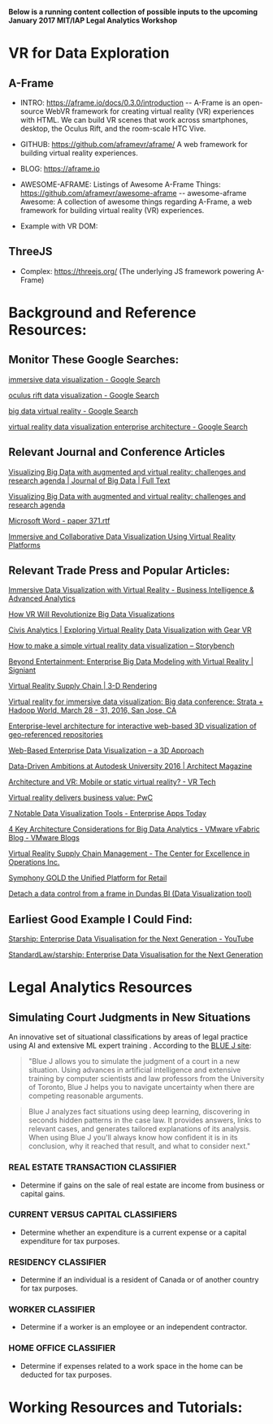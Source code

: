 **Below is a running content collection of possible inputs to the upcoming January 2017 MIT/IAP Legal Analytics Workshop**

# VR for Data Exploration

## A-Frame

* INTRO: https://aframe.io/docs/0.3.0/introduction  -- A-Frame is an open-source WebVR framework for creating virtual reality (VR) experiences with HTML. We can build VR scenes that work across smartphones, desktop, the Oculus Rift, and the room-scale HTC Vive.

* GITHUB:  https://github.com/aframevr/aframe/  A web framework for building virtual reality experiences. 

* BLOG:  https://aframe.io

* AWESOME-AFRAME:  Listings of Awesome A-Frame Things: https://github.com/aframevr/awesome-aframe -- awesome-aframe Awesome: A collection of awesome things regarding A-Frame, a web framework for building virtual reality (VR) experiences.

* Example with VR DOM: <a-collada-model src="#shark" position="0 0 0" rotation="0 10 0" scale="0.41 0.41 0.41" material="" collada-model="#shark" id="shark"></a-collada-model>

## ThreeJS

* Complex: https://threejs.org/  (The underlying JS framework powering A-Frame)

# Background and Reference Resources:

## Monitor These Google Searches: 

[immersive data visualization - Google Search](https://www.google.com/search?rlz=1C5CHFA_enUS712US712&espv=2&biw=1408&bih=751&q=immersive+data+visualization&sa=X&ved=0ahUKEwj3ns2-7dvQAhXDiRoKHb78B4YQ1QIIhAEoBA)

[oculus rift data visualization - Google Search](https://www.google.com/search?rlz=1C5CHFA_enUS712US712&espv=2&biw=1408&bih=751&q=oculus+rift+data+visualization&sa=X&ved=0ahUKEwj3ns2-7dvQAhXDiRoKHb78B4YQ1QIIgAEoAA)

[big data virtual reality - Google Search](https://www.google.com/search?rlz=1C5CHFA_enUS712US712&espv=2&biw=1408&bih=751&q=big+data+virtual+reality&sa=X&ved=0ahUKEwj3ns2-7dvQAhXDiRoKHb78B4YQ1QIIgwEoAw)

[virtual reality data visualization enterprise architecture - Google Search](https://www.google.com/webhp?sourceid=chrome-instant&rlz=1C5CHFA_enUS712US712&ion=1&espv=2&ie=UTF-8#q=virtual+reality+data+visualization+enterprise+architecture&start=40)

## Relevant Journal and Conference Articles

[Visualizing Big Data with augmented and virtual reality: challenges and research agenda | Journal of Big Data | Full Text](https://journalofbigdata.springeropen.com/articles/10.1186/s40537-015-0031-2)

[Visualizing Big Data with augmented and virtual reality: challenges and research agenda](http://download.springer.com/static/pdf/50/art%253A10.1186%252Fs40537-015-0031-2.pdf?originUrl=http%3A%2F%2Fjournalofbigdata.springeropen.com%2Farticle%2F10.1186%2Fs40537-015-0031-2&token2=exp=1480900162~acl=%2Fstatic%2Fpdf%2F50%2Fart%25253A10.1186%25252Fs40537-015-0031-2.pdf*~hmac=d22193d294d3093ab8594e4dae51167582d4df3aa4e65609ad75a8599af72c5b)

[Microsoft Word - paper 371.rtf](https://pdfs.semanticscholar.org/12c7/d1a4426ef40c5c299c1253068a9fd1e182c4.pdf)

[Immersive and Collaborative Data Visualization Using Virtual Reality Platforms ](https://arxiv.org/pdf/1410.7670.pdf)

## Relevant Trade Press and Popular Articles:

[Immersive Data Visualization with Virtual Reality - Business Intelligence & Advanced Analytics](http://www.jenunderwood.com/2016/05/05/immersive-data-visualization-virtual-reality/)

[How VR Will Revolutionize Big Data Visualizations](http://www.forbes.com/sites/bernardmarr/2016/05/04/how-vr-will-revolutionize-big-data-visualizations/#1fe186fb4ac5)

[Civis Analytics | Exploring Virtual Reality Data Visualization with Gear VR](https://civisanalytics.com/blog/data-science/2015/12/04/exploring-virtual-reality-data-visualization-with-the-gear-vr/)

[How to make a simple virtual reality data visualization – Storybench](http://www.storybench.org/how-to-make-a-simple-virtual-reality-data-visualization/)

[Beyond Entertainment: Enterprise Big Data Modeling with Virtual Reality | Signiant](http://www.signiant.com/blog/beyond-entertainment-enterprise-big-data-modeling-with-virtual-reality/)

[Virtual Reality Supply Chain | 3-D Rendering](http://www.industryweek.com/virtual-supply-chains)

[Virtual reality for immersive data visualization: Big data conference: Strata + Hadoop World, March 28 - 31, 2016, San Jose, CA](http://conferences.oreilly.com/strata/strata-ca-2016/public/schedule/detail/49802)

[Enterprise-level architecture for interactive web-based 3D visualization of geo-referenced repositories](http://dl.acm.org/citation.cfm?id=1559787)

[Web-Based Enterprise Data Visualization – a 3D Approach](http://proceedings.esri.com/library/userconf/aec15/papers/aec_28.pdf)

[Data-Driven Ambitions at Autodesk University 2016 | Architect Magazine](http://www.architectmagazine.com/technology/data-driven-ambitions-at-autodesk-university-2016_o)

[Architecture and VR: Mobile or static virtual reality? - VR Tech](http://www.virtualreality-news.net/news/2016/nov/01/architecture-and-vr-mobile-or-static-virtual-reality/)

[Virtual reality delivers business value: PwC](http://www.pwc.com/us/en/technology-forecast/virtual-reality.html)

[7 Notable Data Visualization Tools - Enterprise Apps Today](http://www.enterpriseappstoday.com/business-intelligence/7-notable-data-visualization-tools-1.html)

[4 Key Architecture Considerations for Big Data Analytics - VMware vFabric Blog - VMware Blogs](http://blogs.vmware.com/vfabric/2012/08/4-key-architecture-considerations-for-big-data-analytics.html)

[Virtual Reality Supply Chain Management - The Center for Excellence in Operations Inc.](http://ceobreakthrough.com/virtual-reality-supply-chain-management/)

[Symphony GOLD the Unified Platform for Retail](http://www.symphonygold.com/)

[Detach a data control from a frame in Dundas BI (Data Visualization tool)](http://www.dundas.com/support/support-center/support-articles/designing/detach-a-data-control-from-a-frame)

## Earliest Good Example I Could Find:

[Starship: Enterprise Data Visualisation for the Next Generation - YouTube](https://www.youtube.com/watch?v=dgMOdzfoPgs)

[StandardLaw/starship: Enterprise Data Visualisation for the Next Generation](https://github.com/StandardLaw/starship)


# Legal Analytics Resources

## Simulating Court Judgments in New Situations

An innovative set of situational classifications by areas of legal practice using AI and extensive ML expert training .  According to the [BLUE J site](http://www.bluejlegal.com/blue-j): 

> "Blue J allows you to simulate the judgment of a court in a new situation. Using advances in artificial intelligence and extensive training by computer scientists and law professors from the University of Toronto, Blue J helps you to navigate uncertainty when there are competing reasonable arguments. 
 
> Blue J analyzes fact situations using deep learning, discovering in seconds hidden patterns in the case law. It provides answers, links to relevant cases, and generates tailored explanations of its analysis. When using Blue J you'll always know how confident it is in its conclusion, why it reached that result, and what to consider next."

### REAL ESTATE TRANSACTION CLASSIFIER
* Determine if gains on the sale of real estate are income from business or capital gains.
### CURRENT VERSUS CAPITAL CLASSIFIERS
* Determine whether an expenditure is a current expense or a capital expenditure for tax purposes.
### RESIDENCY CLASSIFIER
* Determine if an individual is a resident of Canada or of another country for tax purposes.
### WORKER CLASSIFIER
* Determine if a worker is an employee or an independent contractor.
### HOME OFFICE CLASSIFIER
* Determine if expenses related to a work space in the home can be deducted for tax purposes.
# Working Resources and Tutorials:

